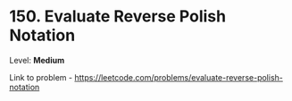 # 150. Evaluate Reverse Polish Notation

Level: **Medium**

Link to problem - https://leetcode.com/problems/evaluate-reverse-polish-notation
